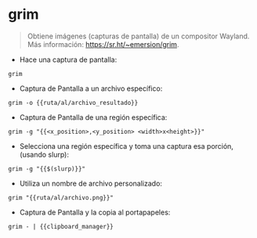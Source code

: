 # grim

> Obtiene imágenes (capturas de pantalla) de un compositor Wayland.
> Más información: <https://sr.ht/~emersion/grim>.

- Hace una captura de pantalla:

`grim`

- Captura de Pantalla a un archivo específico:

`grim -o {{ruta/al/archivo_resultado}}`

- Captura de Pantalla de una región específica:

`grim -g "{{<x_position>,<y_position> <width>x<height>}}"`

- Selecciona una región específica y toma una captura esa porción, (usando slurp):

`grim -g "{{$(slurp)}}"`

- Utiliza un nombre de archivo personalizado:

`grim "{{ruta/al/archivo.png}}"`

- Captura de Pantalla y la copia al portapapeles:

`grim - | {{clipboard_manager}}`
